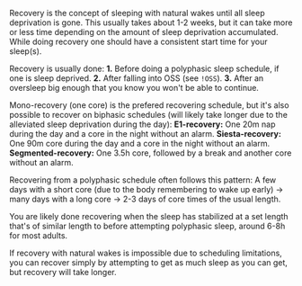 Recovery is the concept of sleeping with natural wakes until all sleep deprivation is gone. This usually takes about 1-2 weeks, but it can take more or less time depending on the amount of sleep deprivation accumulated. While doing recovery one should have a consistent start time for your sleep(s).

Recovery is usually done:
**1.** Before doing a polyphasic sleep schedule, if one is sleep deprived.
**2.** After falling into OSS (see `!OSS`).
**3.** After an oversleep big enough that you know you won't be able to continue.

Mono-recovery (one core) is the prefered recovering schedule, but it's also possible to recover on biphasic schedules (will likely take longer due to the alleviated sleep deprivation during the day):
**E1-recovery:** One 20m nap during the day and a core in the night without an alarm.
**Siesta-recovery:** One 90m core during the day and a core in the night without an alarm.
**Segmented-recovery:** One 3.5h core, followed by a break and another core without an alarm.

Recovering from a polyphasic schedule often follows this pattern:
A few days with a short core (due to the body remembering to wake up early) 
-> many days with a long core
-> 2-3 days of core times of the usual length.

You are likely done recovering when the sleep has stabilized at a set length that's of similar length to before attempting polyphasic sleep, around 6-8h for most adults.

If recovery with natural wakes is impossible due to scheduling limitations, you can recover simply by attempting to get as much sleep as you can get, but recovery will take longer.